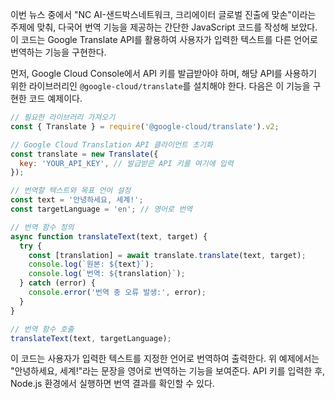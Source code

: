 이번 뉴스 중에서 "NC AI-샌드박스네트워크, 크리에이터 글로벌 진출에 맞손"이라는 주제에 맞춰, 다국어 번역 기능을 제공하는 간단한 JavaScript 코드를 작성해 보았다. 이 코드는 Google Translate API를 활용하여 사용자가 입력한 텍스트를 다른 언어로 번역하는 기능을 구현한다.

먼저, Google Cloud Console에서 API 키를 발급받아야 하며, 해당 API를 사용하기 위한 라이브러리인 `@google-cloud/translate`를 설치해야 한다. 다음은 이 기능을 구현한 코드 예제이다.

```javascript
// 필요한 라이브러리 가져오기
const { Translate } = require('@google-cloud/translate').v2;

// Google Cloud Translation API 클라이언트 초기화
const translate = new Translate({
  key: 'YOUR_API_KEY', // 발급받은 API 키를 여기에 입력
});

// 번역할 텍스트와 목표 언어 설정
const text = '안녕하세요, 세계!';
const targetLanguage = 'en'; // 영어로 번역

// 번역 함수 정의
async function translateText(text, target) {
  try {
    const [translation] = await translate.translate(text, target);
    console.log(`원본: ${text}`);
    console.log(`번역: ${translation}`);
  } catch (error) {
    console.error('번역 중 오류 발생:', error);
  }
}

// 번역 함수 호출
translateText(text, targetLanguage);
```

이 코드는 사용자가 입력한 텍스트를 지정한 언어로 번역하여 출력한다. 위 예제에서는 "안녕하세요, 세계!"라는 문장을 영어로 번역하는 기능을 보여준다. API 키를 입력한 후, Node.js 환경에서 실행하면 번역 결과를 확인할 수 있다.